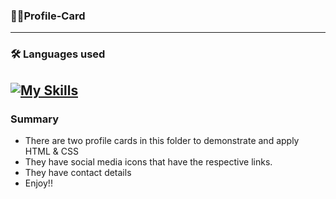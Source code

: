### :woman_technologist:Profile-Card
---
### :hammer_and_wrench: Languages used
[![My Skills](https://skills.thijs.gg/icons?i=html,css)](https://skills.thijs.gg)
---
### Summary
- There are two profile cards in this folder to demonstrate and apply HTML & CSS
- They have social media icons that have the respective links.
- They have contact details 
- Enjoy!!
